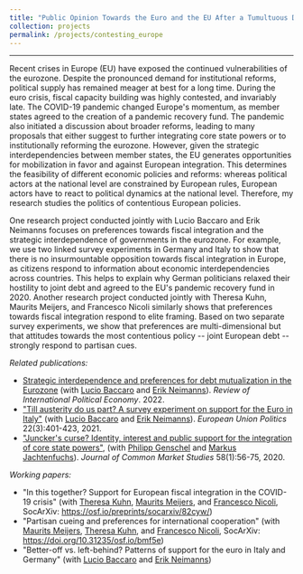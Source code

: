 ```yaml
---
title: "Public Opinion Towards the Euro and the EU After a Tumultuous Decade"
collection: projects
permalink: /projects/contesting_europe
---
```


------

Recent crises in Europe (EU) have exposed the continued vulnerabilities of the eurozone. Despite the pronounced demand for institutional reforms, political supply has remained meager at best for a long time. During the euro crisis, fiscal capacity building was highly contested, and invariably late. The COVID-19 pandemic changed Europe's momentum, as member states agreed to the creation of a pandemic recovery fund. The pandemic also initiated a discussion about broader reforms, leading to many proposals that either suggest to further integrating core state powers or to institutionally reforming the eurozone. However, given the strategic interdependencies between member states, the EU generates opportunities for mobilization in favor and against European integration. This determines the feasibility of different economic policies and reforms: whereas political actors at the national level are constrained by European rules, European actors have to react to political dynamics at the national level. Therefore, my research studies the politics of contentious European policies. 

One research project conducted jointly with Lucio Baccaro and Erik Neimanns focuses on preferences towards fiscal integration and the strategic interdependence of governments in the eurozone. For example, we use two linked survey experiments in Germany and Italy to show that there is no insurmountable opposition towards fiscal integration in Europe, as citizens respond to information about economic interdependencies across countries. This helps to explain why German politicians relaxed their hostility to joint debt and agreed to the EU's pandemic recovery fund in 2020. Another research project conducted jointly with Theresa Kuhn, Maurits Meijers, and Francesco Nicoli similarly shows that preferences towards fiscal integration respond to elite framing. Based on two separate survey experiments, we show that preferences are multi-dimensional but that attitudes towards the most contentious policy -- joint European debt -- strongly respond to partisan cues.

*Related publications:*

* [Strategic interdependence and preferences for debt mutualization in the Eurozone](https://doi.org/10.1080/09692290.2022.2107043) (with [Lucio Baccaro](https://www.mpifg.de/people/lb/index_en.asp) and [Erik Neimanns](https://www.mpifg.de/forschung/wissdetails_en.asp?MitarbID=885)). *Review of International Political Economy*. 2022. 
* ["Till austerity do us part? A survey experiment on support for the Euro in Italy"](https://journals.sagepub.com/doi/full/10.1177/14651165211004772) (with [Lucio Baccaro](http://www.mpifg.de/people/lb/index_en.asp) and [Erik Neimanns](https://www.mpifg.de/forschung/wissdetails_en.asp?MitarbID=885)). *European Union Politics* 22(3):401-423, 2021.
* ["Juncker's curse? Identity, interest and public support for the integration of core state powers"](https://doi.org/10.1111/jcms.12980), (with [Philipp Genschel](https://www.eui.eu/DepartmentsAndCentres/PoliticalAndSocialSciences/People/Professors/Genschel) and [Markus Jachtenfuchs](https://www.hertie-school.org/en/research/faculty-and-researchers/profile/person/jachtenfuchs/)). *Journal of Common Market Studies* 58(1):56-75, 2020.

*Working papers:*

* "In this together? Support for European fiscal integration in the COVID-19 crisis" (with [Theresa Kuhn](https://theresakuhn.eu/), [Maurits Meijers](http://maurits-meijers.eu/), and [Francesco Nicoli](https://francesconicoli.wordpress.com/), SocArXiv: https://osf.io/preprints/socarxiv/82cyw/)
* "Partisan cueing and preferences for international cooperation" (with [Maurits Meijers](http://maurits-meijers.eu/), [Theresa Kuhn](https://theresakuhn.eu/), and [Francesco Nicoli](https://francesconicoli.wordpress.com/), SocArXiv: https://doi.org/10.31235/osf.io/bmf5e)
* "Better-off vs. left-behind? Patterns of support for the euro in Italy and Germany" (with [Lucio Baccaro](http://www.mpifg.de/people/lb/index_en.asp) and [Erik Neimanns](https://www.mpifg.de/forschung/wissdetails_en.asp?MitarbID=885))
